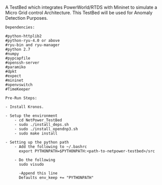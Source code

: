 A TestBed which integrates PowerWorld/RTDS with Mininet to simulate a
Micro Grid control Architecture. This TestBed will be used for 
Anomaly Detection Purposes.

```
Dependencies:

#python-httplib2
#python-ryu-4.0 or above
#ryu-bin and ryu-manager
#python 2.7
#numpy
#pypcapfile
#openssh-server
#paramiko
#dpkt
#expect 
#mininet
#openvswitch
#TimeKeeper
```

```
Pre-Run Steps:

- Install Kronos.

- Setup the environment
    - cd NetPower_TestBed
    - sudo ./install_deps.sh
    - sudo ./install_opendnp3.sh
    - sudo make install

- Setting up the python path
    - Add the following to ~/.bashrc
      export PYTHONPATH=$PYTHONPATH:<path-to-netpower-testbed>/src

    - Do the following
      sudo visudo
      
      -Append this line
      Defaults env_keep += "PYTHONPATH"

```
